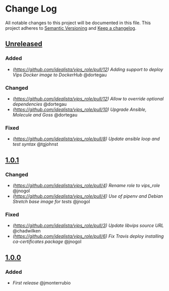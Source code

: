 # Change Log
All notable changes to this project will be documented in this file.
This project adheres to [Semantic Versioning](http://semver.org/) and [Keep a changelog](https://github.com/olivierlacan/keep-a-changelog).

## [Unreleased](https://github.com/idealista/vips_role/tree/develop)

### Added
- *(https://github.com/idealista/vips_role/pull/12) Adding support to deploy Vips Docker image to DockerHub* @dortegau

### Changed
- *(https://github.com/idealista/vips_role/pull/12) Allow to override optional dependencies* @dortegau
- *(https://github.com/idealista/vips_role/pull/10) Upgrade Ansible, Molecule and Goss* @dortegau

### Fixed
- *(https://github.com/idealista/vips_role/pull/8) Update ansible loop and test syntax* @tgjohnst

## [1.0.1](https://github.com/idealista/vips_role/tree/1.0.1)
### Changed
- *(https://github.com/idealista/vips_role/pull/4) Rename role to vips_role* @jnogol
- *(https://github.com/idealista/vips_role/pull/4) Use of pipenv and Debian Stretch base image for tests* @jnogol
### Fixed
- *(https://github.com/idealista/vips_role/pull/3) Update libvips source URL* @chadwilken
- *(https://github.com/idealista/vips_role/pull/6) Fix Travis deploy installing ca-certificates package* @jnogol

## [1.0.0](https://github.com/idealista/vips_role/tree/1.0.0)
### Added
- *First release* @jmonterrubio
